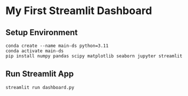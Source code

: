 # My First Streamlit Dashboard
## Setup Environment
```
conda create --name main-ds python=3.11
conda activate main-ds
pip install numpy pandas scipy matplotlib seaborn jupyter streamlit
```
## Run Streamlit App
```
streamlit run dashboard.py
```
